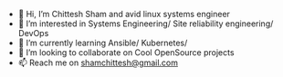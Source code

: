 - 👋 Hi, I’m Chittesh Sham and avid linux systems engineer
- 👀 I’m interested in Systems Engineering/ Site reliability engineering/ DevOps
- 🌱 I’m currently learning Ansible/ Kubernetes/ 
- 💞️ I’m looking to collaborate on Cool OpenSource projects
- 📫 Reach me on shamchittesh@gmail.com

<!---
shamchittesh/shamchittesh is a ✨ special ✨ repository because its `README.md` (this file) appears on your GitHub profile.
You can click the Preview link to take a look at your changes.
--->
